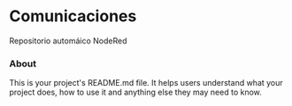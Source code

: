 Comunicaciones
==============

Repositorio automáico NodeRed

### About

This is your project's README.md file. It helps users understand what your
project does, how to use it and anything else they may need to know.